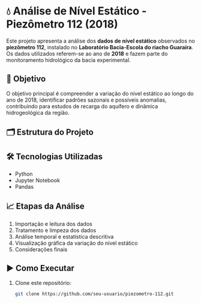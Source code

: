 # 💧 Análise de Nível Estático - Piezômetro 112 (2018)

Este projeto apresenta a análise dos **dados de nível estático** observados no **piezômetro 112**, instalado no **Laboratório Bacia-Escola do riacho Guaraíra**. Os dados utilizados referem-se ao ano de **2018** e fazem parte do monitoramento hidrológico da bacia experimental.

## 📌 Objetivo

O objetivo principal é compreender a variação do nível estático ao longo do ano de 2018, identificar padrões sazonais e possíveis anomalias, contribuindo para estudos de recarga do aquífero e dinâmica hidrogeológica da região.

## 🗂️ Estrutura do Projeto


## 🛠️ Tecnologias Utilizadas

- Python
- Jupyter Notebook
- Pandas


## 📈 Etapas da Análise

1. Importação e leitura dos dados
2. Tratamento e limpeza dos dados
3. Análise temporal e estatística descritiva
4. Visualização gráfica da variação do nível estático
5. Considerações finais

## ▶️ Como Executar

1. Clone este repositório:
   ```bash
   git clone https://github.com/seu-usuario/piezometro-112.git


